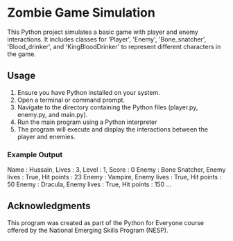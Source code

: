 # Zombie Game Simulation
This Python project simulates a basic game with player and enemy interactions. 
It includes classes for 'Player', 'Enemy', 'Bone_snatcher', 'Blood_drinker', and 'KingBloodDrinker' to represent different characters in the game.

## Usage
1. Ensure you have Python installed on your system.
2. Open a terminal or command prompt.
3. Navigate to the directory containing the Python files (player.py, enemy.py, and main.py).
4. Run the main program using a Python interpreter
5. The program will execute and display the interactions between the player and enemies.
### Example Output
Name : Hussain, Lives : 3, Level : 1, Score : 0
Enemy : Bone Snatcher, Enemy lives : True, Hit points : 23
Enemy : Vampire, Enemy lives : True, Hit points : 50
Enemy : Dracula, Enemy lives : True, Hit points : 150
...

## Acknowledgments
This program was created as part of the Python for Everyone course offered by the National Emerging Skills Program (NESP).
